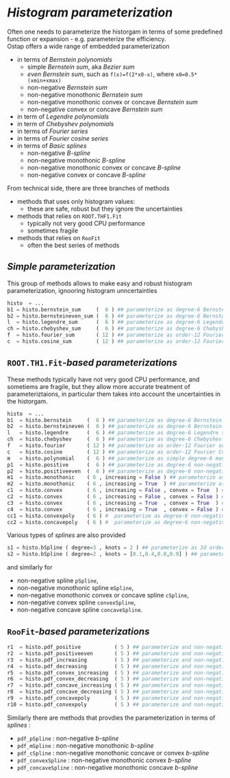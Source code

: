 # _Histogram parameterization_ 

Often one needs to parameterize the historgam in terms of some predefined function or expansion - e.g. parameterize the efficiency.  
Ostap offers a wide range of embedded parameterization 
 - in terms of _Bernstein polynomials_ 
   - simple _Bernstein sum_, aka _Bezier sum_ 
   - _even Bernstein sum_, such as `f(x)=f(2*x0-x)`,  where `x0=0.5*(xmin+xmax)` 
   - non-negative  _Bernstein sum_
   - non-negative monothonic _Bernstein sum_ 
   - non-negative monothonic convex or concave _Bernstein sum_ 
   - non-negative convex or concave _Bernstein sum_ 
 - in term of _Legendre polynomials_ 
 - in term of _Chebyshev polynomials_ 
 - in terms of _Fourier series_ 
 - in terms of _Fourier cosine series_ 
 - in terms of _Basic splines_
   - non-negative _B-spline_ 
   - non-negative monothonic _B-spline_ 
   - non-negative monothonic convex or concave _B-spline_ 
   - non-negative convex or concave _B-spline_ 

From technical side, there are three branches of methods 
  - methods that uses only histogram values: 
    - these are safe, robust but they ignore the uncertainties 
  - methods that relies on `ROOT.THF1.Fit`
    - typically not very  good CPU performance 
    - sometimes fragile  
  - methods that relies on `RooFit`
    - often the best series of methods 

## _Simple  parameterization_ 

This group of methods allows to make easy and robust  histogram parameterization, ignooring histogram unncertainties
```python
histo  = ...
b1 = histo.bernstein_sum     (  6 ) ## parameterize as degree-6 Bernstein sum
b2 = histo.bernsteineven_sum (  6 ) ## parameterize as degree-6 Bernstein "even"-sum
l  = histo.legendre_sum      (  6 ) ## parameterize as degree-6 Legendre sum
ch = histo.chebyshev_sum     (  6 ) ## parameterize as degree-6 Chebyshev sum
f  = histo.fourier_sum       ( 12 ) ## parameterize as order-12 Fourier sum
c  = histo.cosine_sum        ( 12 ) ## parameterize as order-12 Fourier Cosine sum
```

##  `ROOT.TH1.Fit`-_based parameterizations_

These  methods typically have not very  good CPU performance, and sometiems are fragile, but they allow more accurate treatment of parameteriztaions, in particular them takes into account the uncertainties in the historgam. 

```python
histo  = ...
b1  = histo.bernstein     (  6 ) ## parameterize as degree-6 Bernstein sum
b2  = histo.bernsteineven (  6 ) ## parameterize as degree-6 Bernstein "even"-sum
l   = histo.legendre      (  6 ) ## parameterize as degree-6 Legendre sum
ch  = histo.chebyshev     (  6 ) ## parameterize as degree-6 Chebyshev sum
f   = histo.fourier       ( 12 ) ## parameterize as order-12 Fourier sum
c   = histo.cosine        ( 12 ) ## parameterize as order-12 Fourier Cosine sum
m   = histo.polynomial    (  6 ) ## parameterize as simple degree-6 monomial sum
p1  = histo.positive      (  6 ) ## parameterize as degree-6 non-negative Bernstein sum 
p2  = histo.positiveeven  (  6 ) ## parameterize as degree-6 non-negative even Bernstein sum 
m1  = histo.monothonic    ( 6 , increasing = False ) ## parameterize as degree-6 non-negative decreasing Bernstein sum 
m2  = histo.monothonic    ( 6 , increasing = True  ) ## parameterize as degree-6 non-negative increasing Bernstein sum
c1  = histo.convex        ( 6 , increasing = False , convex = True  ) ## parameterize as degree-6 non-negative decreasing convex  Bernstein sum 
c2  = histo.convex        ( 6 , increasing = False , convex = False ) ## parameterize as degree-6 non-negative decreasing concave Bernstein sum 
c3  = histo.convex        ( 6 , increasing = True  , convex = True  ) ## parameterize as degree-6 non-negative increasing convex  Bernstein sum 
c4  = histo.convex        ( 6 , increasing = True  , convex = False ) ## parameterize as degree-6 non-negative increasing concave Bernstein sum 
cc1 = histo.convexpoly    ( 6 ) #  parameterize as degree-6 non-negative convex  Bernstein sum 
cc2 = histo.concavepoly   ( 6 ) #  parameterize as degree-6 non-negative concave Bernstein sum 
```    
Various types of _splines_ are also provided 
```python
s1 = histo.bSpline ( degree=3 , knots = 2 ) ## parameterize as 3d order spline with 2 inner (uniform) knots 
s2 = histo.bSpline ( degree=2 , knots = [0.1,0.4,0.8,0.9] ) ## parameterize as 3d order spline with 4 inner (non-uniform) knots 
```
and similarly for 
 - non-negative spline `pSpline`,
 - non-negative monothonic spline `mSpline`, 
 - non-negative monothonic convex or concave spline `cSpline`,
 - non-negative convex spline `convexSpline`, 
 - non-negative concave spline `concaveSpline`.

  
##  `RooFit`-_based parameterizations_

```python
r1  = histo.pdf_positive           ( 5 ) ## parameterize and non-negative degree-5 Bernstein sum
r2  = histo.pdf_positiveeven       ( 5 ) ## parameterize and non-negative degree-5 even Bernstein polynomial 
r3  = histo.pdf_increasing         ( 5 ) ## parameterize and non-negative degree-5 increasing Bernstein polynomial 
r4  = histo.pdf_decreasing         ( 5 ) ## parameterize and non-negative degree-5 decreasing Bernstein polynomial 
r5  = histo.pdf_convex_increasing  ( 5 ) ## parameterize and non-negative degree-5 convex  increasing Bernstein polynomial 
r6  = histo.pdf_convex_decreasing  ( 5 ) ## parameterize and non-negative degree-5 convex  decreasing Bernstein polynomial 
r7  = histo.pdf_concave_increasing ( 5 ) ## parameterize and non-negative degree-5 concave increasing Bernstein polynomial 
r8  = histo.pdf_concave_decreasing ( 5 ) ## parameterize and non-negative degree-5 concave decreasing Bernstein polynomial 
r9  = histo.pdf_concavepoly        ( 5 ) ## parameterize and non-negative degree-5 concave Bernstein polynomial 
r10 = histo.pdf_convexpoly         ( 5 ) ## parameterize and non-negative degree-5 convex  Bernstein polynomial 
```
Similarly there are methods that provdies the parameterization in terms of _splines_ :
 - `pdf_pSpline` : non-negative _b-spline_
 - `pdf_mSpline` : non-negative monothonic _b-spline_
 - `pdf_cSpline` : non-negative monothonic concave or convex _b-spline_ 
 - `pdf_convexSpline` : non-negative monothonic convex _b-spline_ 
 - `pdf_concaveSpline` : non-negative monothonic concave _b-spline_ 

